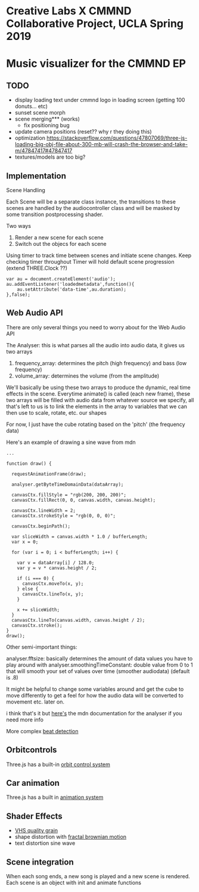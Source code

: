 # Creative Labs X CMMND Collaborative Project, UCLA Spring 2019
# Music visualizer for the CMMND EP

## TODO
  - display loading text under cmmnd logo in loading screen (getting 100 donuts... etc)
  - sunset scene morph
  - scene merging*** (works)
    - fix positioning bug
  - update camera positions (reset?? why r they doing this)
  - optimization 
  https://stackoverflow.com/questions/47807069/three-js-loading-big-obj-file-about-300-mb-will-crash-the-browser-and-take-m/47847417#47847417
  - textures/models are too big? 

  
## Implementation
Scene Handling 

Each Scene will be a separate class instance, the transitions to these scenes are
handled by the audiocontroller class and will be masked by some transition postprocessing shader. 

Two ways
  1. Render a new scene for each scene
  2. Switch out the objecs for each scene

Using timer to track time between scenes and initiate scene changes. Keep checking timer throughout 
Timer will hold default scene progression (extend THREE.Clock ??)

```
var au = document.createElement('audio');
au.addEventListener('loadedmetadata',function(){
    au.setAttribute('data-time',au.duration);
},false);

```

## Web Audio API 
There are only several things you need to worry about for the Web Audio API

The Analyser: this is what parses all the audio into audio data, it gives us two arrays

  1. frequency_array: determines the pitch (high frequency) and bass (low frequency)
  2. volume_array: determines the volume (from the amplitude)

We'll basically be using these two arrays to produce the dynamic, real time effects in the scene. Everytime animate() is called (each new frame), these two arrays will be filled with audio data from whatever source we specify, all that's left to us is to link the elements in the array to variables that we can then use to scale, rotate, etc. our shapes

For now, I just have the cube rotating based on the 'pitch' (the frequency data) 

Here's an example of drawing a sine wave from mdn

```
...

function draw() {

  requestAnimationFrame(draw);

  analyser.getByteTimeDomainData(dataArray);

  canvasCtx.fillStyle = "rgb(200, 200, 200)";
  canvasCtx.fillRect(0, 0, canvas.width, canvas.height);

  canvasCtx.lineWidth = 2;
  canvasCtx.strokeStyle = "rgb(0, 0, 0)";

  canvasCtx.beginPath();

  var sliceWidth = canvas.width * 1.0 / bufferLength;
  var x = 0;

  for (var i = 0; i < bufferLength; i++) {

    var v = dataArray[i] / 128.0;
    var y = v * canvas.height / 2;

    if (i === 0) {
      canvasCtx.moveTo(x, y);
    } else {
      canvasCtx.lineTo(x, y);
    }

    x += sliceWidth;
  }
  canvasCtx.lineTo(canvas.width, canvas.height / 2);
  canvasCtx.stroke();
}
draw();

```

Other semi-important things: 

analyser.fftsize: basically determines the amount of data values you have to play around with 
analyser.smoothingTimeConstant: double value from 0 to 1 that will smooth your set of values over time (smoother audiodata) (default is .8)

It might be helpful to change some variables around and get the cube to move differently to get a feel for how 
the audio data will be converted to movement etc. later on.

i think that's it but [here's](https://developer.mozilla.org/en-US/docs/Web/API/AnalyserNode) the mdn documentation for the analyser if you need more info 

More complex [beat detection](http://joesul.li/van/beat-detection-using-web-audio/)

## Orbitcontrols 
Three.js has a built-in [orbit control system]( )

## Car animation
Three.js has a built in [animation system](https://threejs.org/docs/#manual/en/introduction/Animation-system)

## Shader Effects
- [VHS quality grain](https://www.youtube.com/watch?v=9eFVeErnUzg)
- shape distortion with [fractal brownian motion](https://thebookofshaders.com/13/)
- text distortion sine wave


## Scene integration
When each song ends, a new song is played and a new scene is rendered. 
Each scene is an object  with init and animate functions

